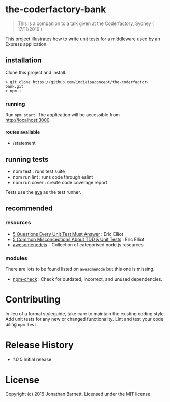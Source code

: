 # the-coderfactory-bank

> This is a companion to a talk given at the Coderfactory, Sydney ( 17/11/2016 )

This project illustrates how to write unit tests for a middleware used by an Express application.

## installation

Clone this project and install.

```
> git clone https://github.com/indieisaconcept/the-coderfactor-bank.git
> npm i
```

### running

Run `npm start`. The application will be accessible from [http://localhost:3000](http://localhost:3000).

#### routes available

- /statement

## running tests

- npm test      : runs test suite
- npm run lint  : runs code through eslint
- npm run cover : create code coverage report

Tests use the [ava](https://github.com/avajs/ava) as the test runner.

## recommended

### resources

- [5 Questions Every Unit Test Must Answer](https://medium.com/javascript-scene/what-every-unit-test-needs-f6cd34d9836d#.ajy3qnl04) : Eric Elliot
- [5 Common Misconceptions About TDD & Unit Tests](https://medium.com/javascript-scene/5-common-misconceptions-about-tdd-unit-tests-863d5beb3ce9#.z00suexdv) : Eric Elliot
- [awesomenodejs](https://node.cool) - Collection of categorised node.js resources

### modules

There are lots to be found listed on `awesomenode` but this one is missing.

- [npm-check](https://www.npmjs.com/package/npm-check) : Check for outdated, incorrect, and unused dependencies.

# Contributing

In lieu of a formal styleguide, take care to maintain the existing coding style. Add unit tests for any new or changed functionality. Lint and test your code using `npm test`.

# Release History

- *1.0.0* Initial release

# License

Copyright (c) 2016 Jonathan Barnett. Licensed under the MIT license.
